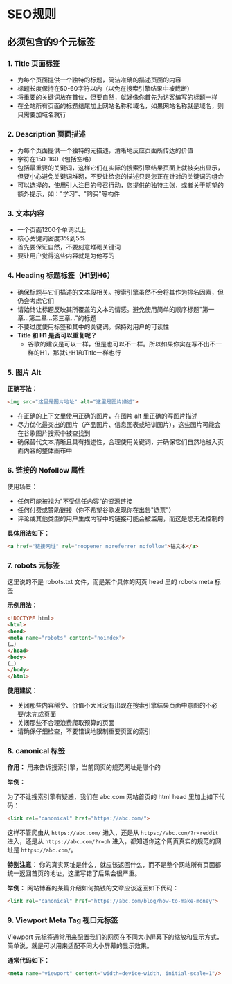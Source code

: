 # SEO规则

## 必须包含的9个元标签

### 1. Title 页面标签

- 为每个页面提供一个独特的标题，简洁准确的描述页面的内容
- 标题长度保持在50-60字符以内（以免在搜索引擎结果中被截断）
- 将重要的关键词放在首位，但要自然，就好像你首先为访客编写的标题一样
- 在全站所有页面的标题结尾加上网站名称和域名，如果网站名称就是域名，则只需要加域名就行

### 2. Description 页面描述

- 为每个页面提供一个独特的元描述，清晰地反应页面所传达的价值
- 字符在150-160（包括空格）
- 包括最重要的关键词，这样它们在实际的搜索引擎结果页面上就被突出显示，但要小心避免关键词堆砌，不要让给您的描述只是您正在针对的关键词的组合
- 可以选择的，使用引人注目的号召行动，您提供的独特主张，或者关于期望的额外提示，如："学习"、"购买"等构件

### 3. 文本内容

- 一个页面1200个单词以上
- 核心关键词密度3%到5%
- 首先要保证自然，不要刻意堆砌关键词
- 要让用户觉得这些内容就是为他写的

### 4. Heading 标题标签（H1到H6）

- 确保标题与它们描述的文本段相关。搜索引擎虽然不会将其作为排名因素，但仍会考虑它们
- 请始终让标题反映其所覆盖的文本的情感。避免使用简单的顺序标题"第一章...第二章...第三章..."的标题
- 不要过度使用标签和其中的关键词。保持对用户的可读性
- **Title 和 H1 是否可以重复呢？**
  - 谷歌的建议是可以一样，但是也可以不一样。所以如果你实在写不出不一样的H1，那就让H1和Title一样也行

### 5. 图片 Alt

**正确写法：**
```html
<img src="这里是图片地址" alt="这里是图片描述">
```

- 在正确的上下文里使用正确的图片，在图片 alt 里正确的写图片描述
- 尽力优化最突出的图片（产品图片、信息图表或培训图片），这些图片可能会在谷歌图片搜索中被查找到
- 确保替代文本清晰且具有描述性，合理使用关键词，并确保它们自然地融入页面内容的整体画布中

### 6. 链接的 Nofollow 属性

使用场景：
- 任何可能被视为"不受信任内容"的资源链接
- 任何付费或赞助链接（你不希望谷歌发现你在出售"选票"）
- 评论或其他类型的用户生成内容中的链接可能会被滥用，而这是您无法控制的

**具体用法如下：**
```html
<a href="链接网址" rel="noopener noreferrer nofollow">锚文本</a>
```

### 7. robots 元标签

这里说的不是 robots.txt 文件，而是某个具体的网页 head 里的 robots meta 标签

**示例用法：**
```html
<!DOCTYPE html>
<html>
<head>
<meta name="robots" content="noindex">
(…)
</head>
<body>
(…)
</body>
</html>
```

**使用建议：**
- 关闭那些内容稀少、价值不大且没有出现在搜索引擎结果页面中意图的不必要/未完成页面
- 关闭那些不合理浪费爬取预算的页面
- 请确保仔细检查，不要错误地限制重要页面的索引

### 8. canonical 标签

**作用：** 用来告诉搜索引擎，当前网页的规范网址是哪个的

**举例：**

为了不让搜索引擎有疑惑，我们在 abc.com 网站首页的 html head 里加上如下代码：

```html
<link rel="canonical" href="https://abc.com/">
```

这样不管爬虫从 `https://abc.com/` 进入，还是从 `https://abc.com/?r=reddit` 进入，还是从 `https://abc.com/?r=ph` 进入，都知道你这个网页真实的规范的网址是 `https://abc.com/`。

**特别注意：** 你的真实网址是什么，就应该返回什么，而不是整个网站所有页面都统一返回首页的地址，这里写错了后果会很严重。

**举例：** 网站博客的某篇介绍如何搞钱的文章应该返回如下代码：

```html
<link rel="canonical" href="https://abc.com/blog/how-to-make-money">
```

### 9. Viewport Meta Tag 视口元标签

Viewport 元标签通常用来配置我们的网页在不同大小屏幕下的缩放和显示方式，简单说，就是可以用来适配不同大小屏幕的显示效果。

**通常代码如下：**
```html
<meta name="viewport" content="width=device-width, initial-scale=1"/>
```